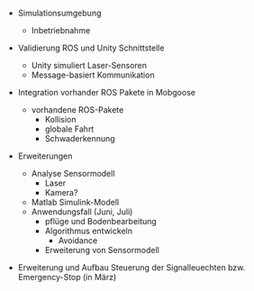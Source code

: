 - Simulationsumgebung 
	- Inbetriebnahme 

- Validierung ROS und Unity Schnittstelle 
	- Unity simuliert Laser-Sensoren 
	- Message-basiert Kommunikation 

- Integration vorhander ROS Pakete in Mobgoose 
	- vorhandene ROS-Pakete 
		- Kollision 
		- globale Fahrt 
		- Schwaderkennung 

- Erweiterungen 
	- Analyse Sensormodell
		- Laser
		- Kamera?
	- Matlab Simulink-Modell 
	- Anwendungsfall (Juni, Juli)
		- pflüge und Bodenbearbeitung 
		- Algorithmus entwickeln 
			- Avoidance 
		- Erweiterung von Sensormodell 



- Erweiterung und Aufbau Steuerung der Signalleuechten bzw. Emergency-Stop (in März) 
